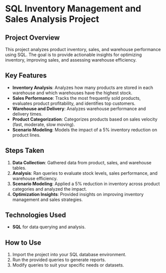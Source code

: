 # SQL Inventory Management and Sales Analysis Project

## Project Overview
This project analyzes product inventory, sales, and warehouse performance using SQL. The goal is to provide actionable insights for optimizing inventory, improving sales, and assessing warehouse efficiency.

## Key Features
- **Inventory Analysis**: Analyzes how many products are stored in each warehouse and which warehouses have the highest stock.
- **Sales Performance**: Tracks the most frequently sold products, evaluates product profitability, and identifies top customers.
- **Warehouse and Delivery**: Analyzes warehouse performance and delivery times.
- **Product Categorization**: Categorizes products based on sales velocity (fast, moderate, slow moving).
- **Scenario Modeling**: Models the impact of a 5% inventory reduction on product lines.

## Steps Taken
1. **Data Collection**: Gathered data from product, sales, and warehouse tables.
2. **Analysis**: Ran queries to evaluate stock levels, sales performance, and warehouse efficiency.
3. **Scenario Modeling**: Applied a 5% reduction in inventory across product categories and analyzed the impact.
4. **Optimization Insights**: Provided insights on improving inventory management and sales strategies.

## Technologies Used
- **SQL** for data querying and analysis.

## How to Use
1. Import the project into your SQL database environment.
2. Run the provided queries to generate reports.
3. Modify queries to suit your specific needs or datasets.
